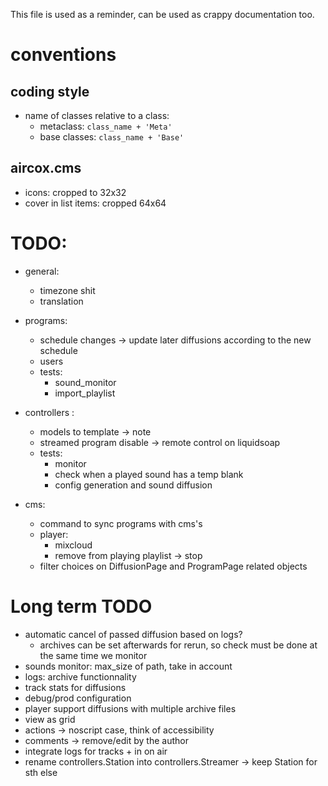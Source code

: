 This file is used as a reminder, can be used as crappy documentation too.

# conventions
## coding style
* name of classes relative to a class:
    - metaclass: `class_name + 'Meta'`
    - base classes: `class_name + 'Base'`

## aircox.cms
* icons: cropped to 32x32
* cover in list items: cropped 64x64



# TODO:
- general:
    - timezone shit
    - translation

- programs:
    - schedule changes -> update later diffusions according to the new schedule
    - users
    - tests:
        - sound_monitor
        - import_playlist

- controllers :
    - models to template -> note
    - streamed program disable -> remote control on liquidsoap
    - tests:
        - monitor
        - check when a played sound has a temp blank
        - config generation and sound diffusion

- cms:
    - command to sync programs with cms's
    - player:
        - mixcloud
        - remove from playing playlist -> stop
    - filter choices on DiffusionPage and ProgramPage related objects

# Long term TODO
- automatic cancel of passed diffusion based on logs?
    - archives can be set afterwards for rerun, so check must be done
        at the same time we monitor
- sounds monitor: max_size of path, take in account
- logs: archive functionnality
- track stats for diffusions
- debug/prod configuration
- player support diffusions with multiple archive files
- view as grid
- actions -> noscript case, think of accessibility
- comments -> remove/edit by the author
- integrate logs for tracks + in on air
- rename controllers.Station into controllers.Streamer -> keep Station for sth else


